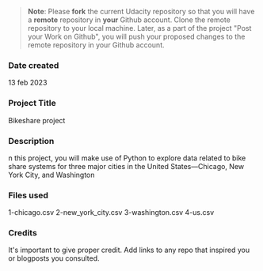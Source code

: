 >**Note**: Please **fork** the current Udacity repository so that you will have a **remote** repository in **your** Github account. Clone the remote repository to your local machine. Later, as a part of the project "Post your Work on Github", you will push your proposed changes to the remote repository in your Github account.

### Date created
13 feb 2023

### Project Title
Bikeshare project

### Description
n this project, you will make use of Python to explore data related to bike share systems for three major cities in the United States—Chicago, New York City, and Washington

### Files used
1-chicago.csv
2-new_york_city.csv
3-washington.csv
4-us.csv


### Credits
It's important to give proper credit. Add links to any repo that inspired you or blogposts you consulted.

